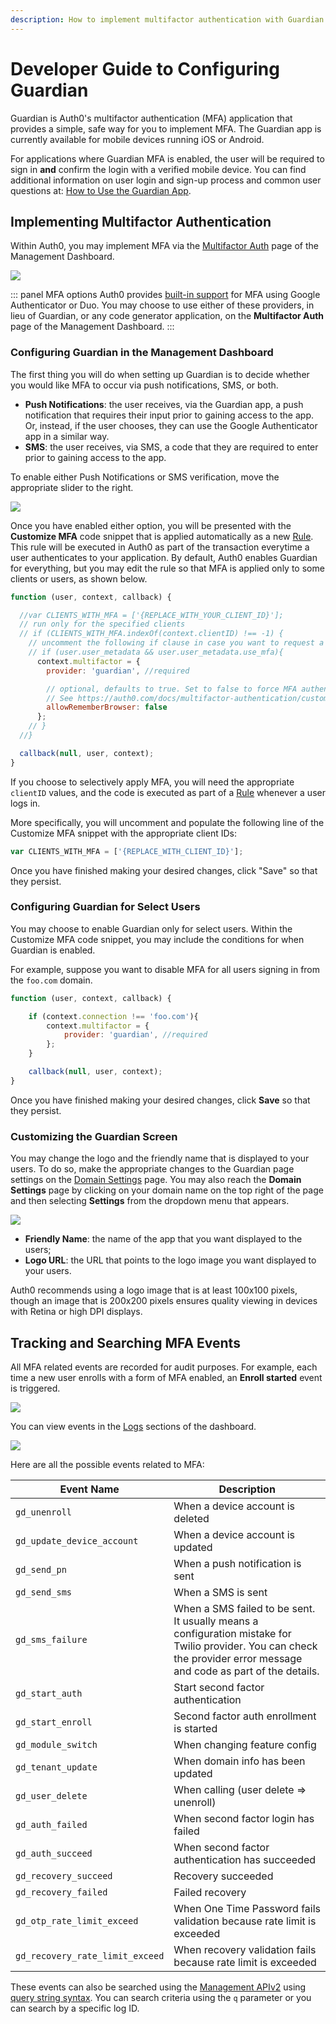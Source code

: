 ```yaml
---
description: How to implement multifactor authentication with Guardian.
---
```


# Developer Guide to Configuring Guardian

Guardian is Auth0's multifactor authentication (MFA) application that provides a simple, safe way for you to implement MFA. The Guardian app is currently available for mobile devices running iOS or Android.

For applications where Guardian MFA is enabled, the user will be required to sign in **and** confirm the login with a verified mobile device. You can find additional information on user login and sign-up process and common user questions at: [How to Use the Guardian App](/multifactor-authentication/guardian/user-guide).

## Implementing Multifactor Authentication

Within Auth0, you may implement MFA via the [Multifactor Auth](${manage_url}/#/guardian) page of the Management Dashboard.

![](/media/articles/mfa/guardian-dashboard.png)

::: panel MFA options
Auth0 provides [built-in support](/multifactor-authentication) for MFA using Google Authenticator or Duo. You may choose to use either of these providers, in lieu of Guardian, or any code generator application, on the **Multifactor Auth** page of the Management Dashboard.
:::

### Configuring Guardian in the Management Dashboard

The first thing you will do when setting up Guardian is to decide whether you would like MFA to occur via push notifications, SMS, or both.

* **Push Notifications**: the user receives, via the Guardian app, a push notification that requires their input prior to gaining access to the app. Or, instead, if the user chooses, they can use the Google Authenticator app in a similar way.
* **SMS**: the user receives, via SMS, a code that they are required to enter prior to gaining access to the app.

To enable either Push Notifications or SMS verification, move the appropriate slider to the right.

![](/media/articles/mfa/guardian-both.png)

Once you have enabled either option, you will be presented with the **Customize MFA** code snippet that is applied automatically as a new [Rule](/rules). This rule will be executed in Auth0 as part of the transaction everytime a user authenticates to your application. By default, Auth0 enables Guardian for everything, but you may edit the rule so that MFA is applied only to some clients or users, as shown below.


```js
function (user, context, callback) {

  //var CLIENTS_WITH_MFA = ['{REPLACE_WITH_YOUR_CLIENT_ID}'];
  // run only for the specified clients
  // if (CLIENTS_WITH_MFA.indexOf(context.clientID) !== -1) {
    // uncomment the following if clause in case you want to request a second factor only from user's that have user_metadata.use_mfa === true
    // if (user.user_metadata && user.user_metadata.use_mfa){
      context.multifactor = {
        provider: 'guardian', //required

        // optional, defaults to true. Set to false to force MFA authentication every time.
        // See https://auth0.com/docs/multifactor-authentication/custom#change-the-frequency-of-authentication-requests for details
        allowRememberBrowser: false
      };
    // }
  //}

  callback(null, user, context);
}
```

If you choose to selectively apply MFA, you will need the appropriate `clientID` values, and the code is executed as part of a [Rule](/rules) whenever a user logs in.

More specifically, you will uncomment and populate the following line of the Customize MFA snippet with the appropriate client IDs:

```js
var CLIENTS_WITH_MFA = ['{REPLACE_WITH_CLIENT_ID}'];
```

Once you have finished making your desired changes, click "Save" so that they persist.

### Configuring Guardian for Select Users

You may choose to enable Guardian only for select users. Within the Customize MFA code snippet, you may include the conditions for when Guardian is enabled.

For example, suppose you want to disable MFA for all users signing in from the `foo.com` domain.


```js
function (user, context, callback) {

    if (context.connection !== 'foo.com'){
        context.multifactor = {
            provider: 'guardian', //required
        };
    }

    callback(null, user, context);
}
```

Once you have finished making your desired changes, click **Save** so that they persist.

### Customizing the Guardian Screen

You may change the logo and the friendly name that is displayed to your users. To do so, make the appropriate changes to the Guardian page settings on the [Domain Settings](${manage_url}/#/tenant) page. You may also reach the **Domain Settings** page by clicking on your domain name on the top right of the page and then selecting **Settings** from the dropdown menu that appears.

![](/media/articles/mfa/guardian-logo-and-name-settings.png)

* **Friendly Name**: the name of the app that you want displayed to the users;
* **Logo URL**: the URL that points to the logo image you want displayed to your users.

Auth0 recommends using a logo image that is at least 100x100 pixels, though an image that is 200x200 pixels ensures quality viewing in devices with Retina or high DPI displays.

## Tracking and Searching MFA Events

All MFA related events are recorded for audit purposes. For example, each time a new user enrolls with a form of MFA enabled, an **Enroll started** event is triggered.

![](/media/articles/mfa/log-example.png)

You can view events in the [Logs](${manage_url}/#/logs) sections of the dashboard.

![](/media/articles/mfa/logs.png)

Here are all the possible events related to MFA:

| Event Name  | Description |
| --- | --- |
| `gd_unenroll` | When a device account is deleted |
| `gd_update_device_account` | When a device account is updated |
| `gd_send_pn` | When a push notification is sent |
| `gd_send_sms` | When a SMS is sent |
| `gd_sms_failure` | When a SMS failed to be sent. It usually means a configuration mistake for Twilio provider. You can check the provider error message and code as part of the details. |
| `gd_start_auth` | Start second factor authentication  |
| `gd_start_enroll` | Second factor auth enrollment is started |
| `gd_module_switch` | When changing feature config |
| `gd_tenant_update` | When domain info has been updated |
| `gd_user_delete` | When calling (user delete => unenroll) |
| `gd_auth_failed` | When second factor login has failed |
| `gd_auth_succeed` | When second factor authentication has succeeded |
| `gd_recovery_succeed` | Recovery succeeded |
| `gd_recovery_failed` | Failed recovery |
| `gd_otp_rate_limit_exceed` | When One Time Password fails validation because rate limit is exceeded |
| `gd_recovery_rate_limit_exceed` | When recovery validation fails because rate limit is exceeded |

These events can also be searched using the [Management APIv2](/api/management/v2#!/Logs) using [query string syntax](/api/management/v2/query-string-syntax). You can search  criteria using the `q` parameter or you can search by a specific log ID.
